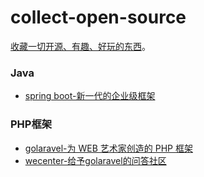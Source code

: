 collect-open-source
==================

[收藏一切开源、有趣、好玩的东西](https://github.com/ityouknow/collect-open-source)。

### Java
* [spring boot-新一代的企业级框架](http://projects.spring.io/spring-boot/)


### PHP框架
* [golaravel-为 WEB 艺术家创造的 PHP 框架](http://www.golaravel.com/)
* [wecenter-给予golaravel的问答社区](https://github.com/wecenter/wecenter)

